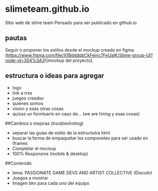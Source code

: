 # slimeteam.github.io

Sitio web de slime team
Pensado para ser publicado en github.io

## pautas
Seguir o proponer los estilos desde el mockup creado en figma
(https://www.figma.com/file/XfBdddqbCkFeinc7FeUaIK/Slime-group-UI?node-id=304%3A3)[mockup del proyecto]

## estructura o ideas para agregar
- logo
- link a rrss
- juegos creadso
- quienes somos
- vision y esas otras cosas
- quizas un formluario en caso de... (we are hiring y esas cosas)


##Cambios o mejoras (troubleshoting)
- separar las guias de estilo de la estructutra html
- buscar la forma de empaquetar los componetes para ser usado en iframes
- Completar el mockup
- 100% Responsive (mobile & desktop)

##Contenido
- lema: PASSIONATE GAME DEVS AND ARTIST COLLECTIVE (Discutir)
- Juegos a mostrar
- Imagen bkn para cada uno del equipo 

